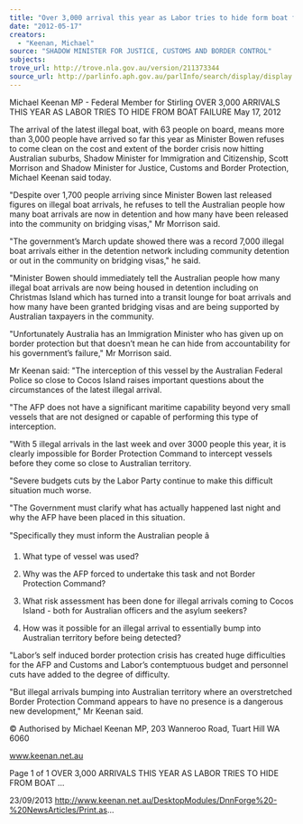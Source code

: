 ```yaml
---
title: "Over 3,000 arrival this year as Labor tries to hide form boat failure"
date: "2012-05-17"
creators:
  - "Keenan, Michael"
source: "SHADOW MINISTER FOR JUSTICE, CUSTOMS AND BORDER CONTROL"
subjects:
trove_url: http://trove.nla.gov.au/version/211373344
source_url: http://parlinfo.aph.gov.au/parlInfo/search/display/display.w3p;query=Id%3A%22media/pressrel/2742672%22
---
```


 Michael Keenan MP - Federal Member for  Stirling OVER 3,000 ARRIVALS THIS YEAR AS  LABOR TRIES TO HIDE FROM BOAT  FAILURE May 17, 2012

 The arrival of the latest illegal boat, with 63 people on board, means more than 3,000 people have arrived so far this year as  Minister  Bowen  refuses  to  come  clean  on  the  cost  and  extent  of  the  border  crisis  now  hitting  Australian  suburbs, Shadow Minister for Immigration and Citizenship, Scott Morrison and Shadow Minister for Justice, Customs and Border Protection, Michael Keenan said today. 

 "Despite over 1,700 people arriving since Minister Bowen last released figures on illegal boat arrivals, he refuses to tell the Australian people how many boat arrivals are now in detention and how many have been released into the community on bridging visas," Mr Morrison said. 

 "The  government’s  March  update  showed  there  was  a  record  7,000  illegal  boat  arrivals  either  in  the  detention  network including community detention or out in the community on bridging visas," he said. 

 "Minister  Bowen  should  immediately  tell  the  Australian  people  how  many  illegal  boat  arrivals  are  now  being  housed  in detention including on Christmas Island which has turned into a transit lounge for boat arrivals and how many have been granted bridging visas and are being supported by Australian taxpayers in the community. 

 "Unfortunately Australia has an Immigration Minister who has given up on border protection but that doesn’t mean he can  hide from accountability for his government’s failure," Mr Morrison said. 

 Mr Keenan said: "The interception of this vessel by the Australian Federal Police so close to Cocos Island raises important questions about the circumstances of the latest illegal arrival. 

 "The AFP does not have a significant maritime capability beyond very small vessels that are not designed or capable of performing this type of interception. 

 "With  5  illegal  arrivals  in  the  last  week  and  over  3000  people  this  year,  it  is  clearly  impossible  for  Border  Protection Command to intercept vessels before they come so close to Australian territory. 

 "Severe budgets cuts by the Labor Party continue to make this difficult situation much worse. 

 "The Government must clarify what has actually happened last night and why the AFP have been placed in this situation. 

 "Specifically they must inform the Australian people â

 1. What type of vessel was used? 

 1. Why was the AFP forced to undertake this task and not Border Protection Command? 

 1. What risk assessment has been done for illegal arrivals coming to Cocos Island - both for Australian officers and the  asylum seekers? 

 1. How was it possible for an illegal arrival to essentially bump into Australian territory before being detected? 

 "Labor’s  self  induced  border  protection  crisis  has  created  huge  difficulties  for  the  AFP  and  Customs  and  Labor’s   contemptuous budget and personnel cuts have added to the degree of difficulty. 

 "But illegal arrivals bumping into Australian territory where an overstretched Border Protection Command appears to have  no presence is a dangerous new development," Mr Keenan said. 

 © Authorised by Michael Keenan MP, 203 Wanneroo Road, Tuart Hill WA 6060

 www.keenan.net.au

 Page 1 of 1 OVER 3,000 ARRIVALS THIS YEAR AS LABOR TRIES TO HIDE FROM BOAT ...

 23/09/2013 http://www.keenan.net.au/DesktopModules/DnnForge%20-%20NewsArticles/Print.as...

